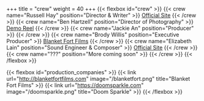 +++
title = "crew"
weight = 40
+++
{{< flexbox id="crew" >}}
{{< crew name="Russell Hay" position="Director &amp; Writer" >}}
<a href="https://russellhay.com">Official Site</a>
{{< /crew >}}
{{< crew name="Ben Hartzell" position="Director of Photography" >}}
<a href="https://vimeo.com/195553674">Demo Reel</a>
{{< /crew >}}
{{< crew name="Jackie An" position="Producer" >}}
{{< /crew >}}
{{< crew name="Brody Willis" position="Executive Producer" >}}
<a href="https://blanketfortfilms.com">Blanket Fort Films</a>
{{< /crew >}}
{{< crew name="Elizabeth Lain" position="Sound Engineer &amp; Composer" >}}
<a href="http://elizabethlain.com">Official Site</a>
{{< /crew >}}
{{< crew name="???" position="More coming soon" >}}
{{< /crew >}}
{{< /flexbox >}}

{{< flexbox id="production_companies" >}}
{{< link url="http://blanketfortfilms.com" image="/blanketfort.png" title="Blanket Fort Films" >}}
{{< link url="https://doomsparkle.com" image="/doomsparkle.png" title="Doom Sparkle" >}}
{{< /flexbox >}}

